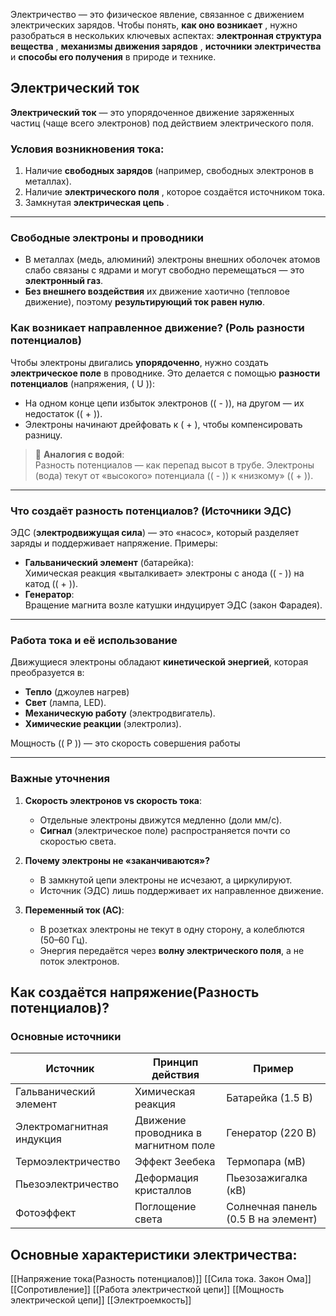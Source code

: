 Электричество — это физическое явление, связанное с движением электрических зарядов. Чтобы понять, **как оно возникает** , нужно разобраться в нескольких ключевых аспектах: **электронная структура вещества** , **механизмы движения зарядов** , **источники электричества** и **способы его получения** в природе и технике.

## Электрический ток
**Электрический ток** — это упорядоченное движение заряженных частиц (чаще всего электронов) под действием электрического поля.
### Условия возникновения тока:
1. Наличие **свободных зарядов** (например, свободных электронов в металлах).
2. Наличие **электрического поля** , которое создаётся источником тока.
3. Замкнутая **электрическая цепь** .

---

### **Свободные электроны и проводники**
- В металлах (медь, алюминий) электроны внешних оболочек атомов слабо связаны с ядрами и могут свободно перемещаться — это **электронный газ**.  
- **Без внешнего воздействия** их движение хаотично (тепловое движение), поэтому **результирующий ток равен нулю**.  

### **Как возникает направленное движение? (Роль разности потенциалов)**
Чтобы электроны двигались **упорядоченно**, нужно создать **электрическое поле** в проводнике. Это делается с помощью **разности потенциалов** (напряжения, \( U \)):  
- На одном конце цепи избыток электронов (\( - \)), на другом — их недостаток (\( + \)).  
- Электроны начинают дрейфовать к \( + \), чтобы компенсировать разницу.  

> 🔋 **Аналогия с водой**:  
> Разность потенциалов — как перепад высот в трубе. Электроны (вода) текут от «высокого» потенциала (\( - \)) к «низкому» (\( + \)).

---

### **Что создаёт разность потенциалов? (Источники ЭДС)**
ЭДС (**электродвижущая сила**) — это «насос», который разделяет заряды и поддерживает напряжение. Примеры:  
- **Гальванический элемент** (батарейка):  
  Химическая реакция «выталкивает» электроны с анода (\( - \)) на катод (\( + \)).  
- **Генератор**:  
  Вращение магнита возле катушки индуцирует ЭДС (закон Фарадея).  

---

### **Работа тока и её использование**
Движущиеся электроны обладают **кинетической энергией**, которая преобразуется в:  
- **Тепло** (джоулев нагрев)
- **Свет** (лампа, LED).  
- **Механическую работу** (электродвигатель).  
- **Химические реакции** (электролиз).  

Мощность (\( P \)) — это скорость совершения работы

---
### **Важные уточнения**
1. **Скорость электронов vs скорость тока**:  
   - Отдельные электроны движутся медленно (доли мм/с).  
   - **Сигнал** (электрическое поле) распространяется почти со скоростью света.  

2. **Почему электроны не «заканчиваются»?**  
   - В замкнутой цепи электроны не исчезают, а циркулируют.  
   - Источник (ЭДС) лишь поддерживает их направленное движение.  

3. **Переменный ток (AC)**:  
   - В розетках электроны не текут в одну сторону, а колеблются (50–60 Гц).  
   - Энергия передаётся через **волну электрического поля**, а не поток электронов.

## **Как создаётся напряжение(Разность потенциалов)?**
### **Основные источники**
| Источник | Принцип действия | Пример |
|----------|------------------|--------|
| Гальванический элемент | Химическая реакция | Батарейка (1.5 В) |
| Электромагнитная индукция | Движение проводника в магнитном поле | Генератор (220 В) |
| Термоэлектричество | Эффект Зеебека | Термопара (мВ) |
| Пьезоэлектричество | Деформация кристаллов | Пьезозажигалка (кВ) |
| Фотоэффект | Поглощение света | Солнечная панель (0.5 В на элемент) |


## Основные характеристики электричества:
[[Напряжение тока(Разность потенциалов)]]
[[Сила тока. Закон Ома]]
[[Сопротивление]]
[[Работа электричесткой цепи]]
[[Мощность электрической цепи]]
[[Электроемкость]]

